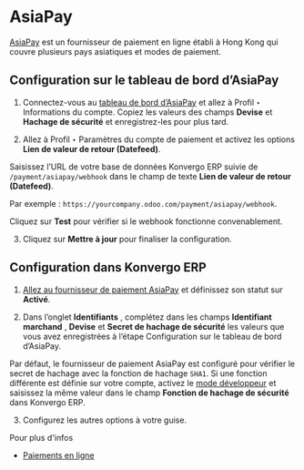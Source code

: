 # AsiaPay

[AsiaPay](https://www.asiapay.com/) est un fournisseur de paiement en ligne
établi à Hong Kong qui couvre plusieurs pays asiatiques et modes de paiement.

## Configuration sur le tableau de bord d’AsiaPay

  1. Connectez-vous au [tableau de bord d’AsiaPay](https://www.paydollar.com/b2c2/eng/merchant/index.jsp) et allez à Profil ‣ Informations du compte. Copiez les valeurs des champs **Devise** et **Hachage de sécurité** et enregistrez-les pour plus tard.

  2. Allez à Profil ‣ Paramètres du compte de paiement et activez les options **Lien de valeur de retour (Datefeed)**.

Saisissez l’URL de votre base de données Konvergo ERP suivie de
`/payment/asiapay/webhook` dans le champ de texte **Lien de valeur de retour
(Datefeed)**.

Par exemple : `https://yourcompany.odoo.com/payment/asiapay/webhook`.

Cliquez sur **Test** pour vérifier si le webhook fonctionne convenablement.

  3. Cliquez sur **Mettre à jour** pour finaliser la configuration.

## Configuration dans Konvergo ERP

  1. [Allez au fournisseur de paiement AsiaPay](../payment_providers#payment-providers-add-new) et définissez son statut sur **Activé**.

  2. Dans l’onglet **Identifiants** , complétez dans les champs **Identifiant marchand** , **Devise** et **Secret de hachage de sécurité** les valeurs que vous avez enregistrées à l’étape Configuration sur le tableau de bord d’AsiaPay.

Par défaut, le fournisseur de paiement AsiaPay est configuré pour vérifier le
secret de hachage avec la fonction de hachage `SHA1`. Si une fonction
différente est définie sur votre compte, activez le [mode
développeur](../../general/developer_mode#developer-mode) et saisissez la
même valeur dans le champ **Fonction de hachage de sécurité** dans Konvergo ERP.

  3. Configurez les autres options à votre guise.

<div class="alert alert-secondary">
<p class="alert-title">
Pour plus d'infos</p><ul>
<li><p><a href="../payment_providers">Paiements en ligne</a></p></li>
</ul>
</div>

